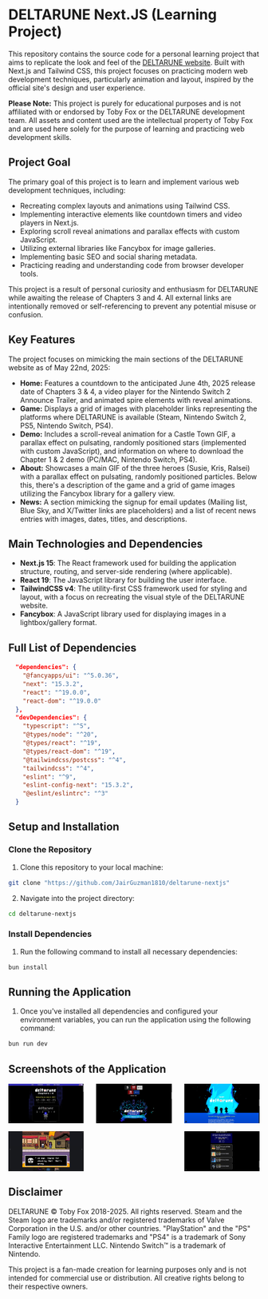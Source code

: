 # DELTARUNE Next.JS (Learning Project)

This repository contains the source code for a personal learning project that aims to replicate the look and feel of the [DELTARUNE website](https://deltarune.com/). Built with Next.js and Tailwind CSS, this project focuses on practicing modern web development techniques, particularly animation and layout, inspired by the official site's design and user experience.

**Please Note:** This project is purely for educational purposes and is not affiliated with or endorsed by Toby Fox or the DELTARUNE development team. All assets and content used are the intellectual property of Toby Fox and are used here solely for the purpose of learning and practicing web development skills.

## Project Goal

The primary goal of this project is to learn and implement various web development techniques, including:

*   Recreating complex layouts and animations using Tailwind CSS.
*   Implementing interactive elements like countdown timers and video players in Next.js.
*   Exploring scroll reveal animations and parallax effects with custom JavaScript.
*   Utilizing external libraries like Fancybox for image galleries.
*   Implementing basic SEO and social sharing metadata.
*   Practicing reading and understanding code from browser developer tools.

This project is a result of personal curiosity and enthusiasm for DELTARUNE while awaiting the release of Chapters 3 and 4. All external links are intentionally removed or self-referencing to prevent any potential misuse or confusion.

## Key Features

The project focuses on mimicking the main sections of the DELTARUNE website as of May 22nd, 2025:

*   **Home:** Features a countdown to the anticipated June 4th, 2025 release date of Chapters 3 & 4, a video player for the Nintendo Switch 2 Announce Trailer, and animated spire elements with reveal animations.
*   **Game:** Displays a grid of images with placeholder links representing the platforms where DELTARUNE is available (Steam, Nintendo Switch 2, PS5, Nintendo Switch, PS4).
*   **Demo:** Includes a scroll-reveal animation for a Castle Town GIF, a parallax effect on pulsating, randomly positioned stars (implemented with custom JavaScript), and information on where to download the Chapter 1 & 2 demo (PC/MAC, Nintendo Switch, PS4).
*   **About:** Showcases a main GIF of the three heroes (Susie, Kris, Ralsei) with a parallax effect on pulsating, randomly positioned particles. Below this, there's a description of the game and a grid of game images utilizing the Fancybox library for a gallery view.
*   **News:** A section mimicking the signup for email updates (Mailing list, Blue Sky, and X/Twitter links are placeholders) and a list of recent news entries with images, dates, titles, and descriptions.

## Main Technologies and Dependencies

*   **Next.js 15**: The React framework used for building the application structure, routing, and server-side rendering (where applicable).
*   **React 19**: The JavaScript library for building the user interface.
*   **TailwindCSS v4**: The utility-first CSS framework used for styling and layout, with a focus on recreating the visual style of the DELTARUNE website.
*   **Fancybox**: A JavaScript library used for displaying images in a lightbox/gallery format.

## Full List of Dependencies

```json
  "dependencies": {
    "@fancyapps/ui": "^5.0.36",
    "next": "15.3.2",
    "react": "^19.0.0",
    "react-dom": "^19.0.0"
  },
  "devDependencies": {
    "typescript": "^5",
    "@types/node": "^20",
    "@types/react": "^19",
    "@types/react-dom": "^19",
    "@tailwindcss/postcss": "^4",
    "tailwindcss": "^4",
    "eslint": "^9",
    "eslint-config-next": "15.3.2",
    "@eslint/eslintrc": "^3"
  }
```


## Setup and Installation

### Clone the Repository

1. Clone this repository to your local machine:

```sh
git clone "https://github.com/JairGuzman1810/deltarune-nextjs"
```
2. Navigate into the project directory:

```sh
cd deltarune-nextjs
```

### Install Dependencies

1. Run the following command to install all necessary dependencies:

```sh
bun install
```

## Running the Application

1. Once you've installed all dependencies and configured your environment variables, you can run the application using the following command:

```sh
bun run dev
```

## Screenshots of the Application

<div style="display:flex; flex-wrap:wrap; justify-content:space-between;">
  <img src="https://github.com/JairGuzman1810/deltarune-nextjs/blob/master/resources/App-1.png" alt="Screenshot 1" width="30%" style="align-self:flex-start;" />
  <img src="https://github.com/JairGuzman1810/deltarune-nextjs/blob/master/resources/App-2.png" alt="Screenshot 2" width="30%" style="align-self:flex-start;" />
  <img src="https://github.com/JairGuzman1810/deltarune-nextjs/blob/master/resources/App-3.png" alt="Screenshot 3" width="30%" style="align-self:flex-start;" />
</div>

<div style="display:flex; flex-wrap:wrap; justify-content:space-between; margin-top:16px;">
  <img src="https://github.com/JairGuzman1810/deltarune-nextjs/blob/master/resources/App-4.png" alt="Screenshot 4" width="30%" style="align-self:flex-start;" />
  <img src="https://github.com/JairGuzman1810/deltarune-nextjs/blob/master/resources/App-5.png" alt="Screenshot 5" width="30%" style="align-self:flex-start;" />
</div>

## Disclaimer

DELTARUNE © Toby Fox 2018-2025. All rights reserved.
Steam and the Steam logo are trademarks and/or registered trademarks of Valve Corporation in the U.S. and/or other countries.
"PlayStation" and the "PS" Family logo are registered trademarks and "PS4" is a trademark of Sony Interactive Entertainment LLC.
Nintendo Switch™ is a trademark of Nintendo.

This project is a fan-made creation for learning purposes only and is not intended for commercial use or distribution. All creative rights belong to their respective owners.


